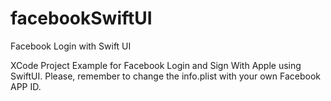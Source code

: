 # facebookSwiftUI
Facebook Login with Swift UI

XCode Project Example for Facebook Login and Sign With Apple using SwiftUI.
Please, remember to change the info.plist with your own Facebook APP ID.
